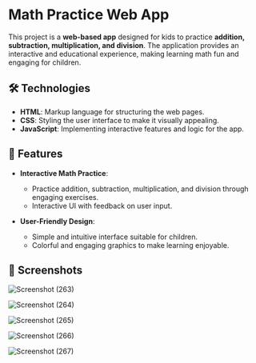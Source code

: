 # Math Practice Web App

This project is a **web-based app** designed for kids to practice **addition, subtraction, multiplication, and division**. The application provides an interactive and educational experience, making learning math fun and engaging for children.

## 🛠️ Technologies

- **HTML**: Markup language for structuring the web pages.
- **CSS**: Styling the user interface to make it visually appealing.
- **JavaScript**: Implementing interactive features and logic for the app.

## 🔑 Features

- **Interactive Math Practice**:
  - Practice addition, subtraction, multiplication, and division through engaging exercises.
  - Interactive UI with feedback on user input.
  
- **User-Friendly Design**:
  - Simple and intuitive interface suitable for children.
  - Colorful and engaging graphics to make learning enjoyable.

## 📸 Screenshots
![Screenshot (263)](https://github.com/user-attachments/assets/8964fd0d-df2c-48a5-8b4a-3364a30c534f)

![Screenshot (264)](https://github.com/user-attachments/assets/ebd8a338-1f5c-4e46-9373-2bb584baebc0)

![Screenshot (265)](https://github.com/user-attachments/assets/7f9db367-52d1-47fa-9a9b-03470f76f2e3)

![Screenshot (266)](https://github.com/user-attachments/assets/472eabe3-275c-4e66-8ea1-d8ac1234ebd1)

![Screenshot (267)](https://github.com/user-attachments/assets/7e211a9f-7450-4df7-b8e2-8cf879539cbf)
